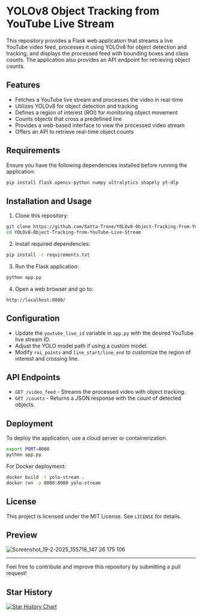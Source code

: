 # YOLOv8 Object Tracking from YouTube Live Stream

This repository provides a Flask web application that streams a live YouTube video feed, processes it using YOLOv8 for object detection and tracking, and displays the processed feed with bounding boxes and class counts. The application also provides an API endpoint for retrieving object counts.

## Features
- Fetches a YouTube live stream and processes the video in real-time
- Utilizes YOLOv8 for object detection and tracking
- Defines a region of interest (ROI) for monitoring object movement
- Counts objects that cross a predefined line
- Provides a web-based interface to view the processed video stream
- Offers an API to retrieve real-time object counts

## Requirements
Ensure you have the following dependencies installed before running the application:

```bash
pip install flask opencv-python numpy ultralytics shapely yt-dlp
```

## Installation and Usage
1. Clone this repository:
```bash
git clone https://github.com/Xatta-Trone/YOLOv8-Object-Tracking-from-YouTube-Live-Stream.git
cd YOLOv8-Object-Tracking-from-YouTube-Live-Stream
```

2. Install required dependencies:
```bash
pip install -r requirements.txt
```

3. Run the Flask application:
```bash
python app.py
```

4. Open a web browser and go to:
```
http://localhost:8080/
```

## Configuration
- Update the `youtube_live_id` variable in `app.py` with the desired YouTube live stream ID.
- Adjust the YOLO model path if using a custom model.
- Modify `roi_points` and `line_start/line_end` to customize the region of interest and crossing line.

## API Endpoints
- `GET /video_feed` - Streams the processed video with object tracking.
- `GET /counts` - Returns a JSON response with the count of detected objects.

## Deployment
To deploy the application, use a cloud server or containerization.

```bash
export PORT=8080
python app.py
```

For Docker deployment:
```bash
docker build -t yolo-stream .
docker run -p 8080:8080 yolo-stream
```

## License
This project is licensed under the MIT License. See `LICENSE` for details.

## Preview
![Screenshot_19-2-2025_155718_147 26 175 106](https://github.com/user-attachments/assets/554c1a2d-7089-43b6-acbb-678a69808c2d)

---
Feel free to contribute and improve this repository by submitting a pull request!

## Star History

[![Star History Chart](https://api.star-history.com/svg?repos=Xatta-Trone/YOLOv8-Object-Tracking-from-YouTube-Live-Stream&type=Date)](https://star-history.com/#Xatta-Trone/YOLOv8-Object-Tracking-from-YouTube-Live-Stream&Date)
